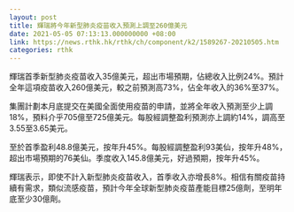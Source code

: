 ```yaml
---
layout: post
title: 輝瑞將今年新型肺炎疫苗收入預測上調至260億美元
date: 2021-05-05 07:13:13.000000000 +08:00
link: https://news.rthk.hk/rthk/ch/component/k2/1589267-20210505.htm
categories: rthk
---
```


輝瑞首季新型肺炎疫苗收入35億美元，超出市場預期，佔總收入比例24%。預計全年這項疫苗收入260億美元，較之前預測高73%，佔全年收入的36%至37%。

集團計劃本月底提交在美國全面使用疫苗的申請，並將全年收入預測至少上調18%，預料介乎705億至725億美元。每股經調整盈利預測亦上調約14%，調高至3.55至3.65美元。

至於首季盈利48.8億美元，按年升45%。每股經調整盈利93美仙，按年升48%，超出市場預期的76美仙。季度收入145.8億美元，好過預期，按年升45%。

輝瑞表示，即使不計入新型肺炎疫苗收入，首季收入亦增長8%。相信有關疫苗持續有需求，類似流感疫苗，預計今年全球新型肺炎疫苗產能目標25億劑，至明年底至少30億劑。
